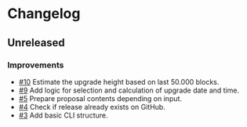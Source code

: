 # Changelog

## Unreleased

### Improvements

- [#10](https://github.com/MalteHerrmann/upgrade-helper/pull/10) Estimate the upgrade height based on last 50.000 blocks.
- [#9](https://github.com/MalteHerrmann/upgrade-helper/pull/9) Add logic for selection and calculation of upgrade date and time.
- [#5](https://github.com/MalteHerrmann/upgrade-helper/pull/5) Prepare proposal contents depending on input.
- [#4](https://github.com/MalteHerrmann/upgrade-helper/pull/4) Check if release already exists on GitHub.
- [#3](https://github.com/MalteHerrmann/upgrade-helper/pull/3) Add basic CLI structure.
